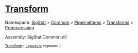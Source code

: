# [Transform](./FilterPoints-100663753.md)

Namespace: [SigStat]() > [Common](./../../../../README.md) > [PipelineItems]() > [Transforms]() > [Preprocessing](./../README.md)

Assembly: SigStat.Common.dll

<sub>[Transform](./FilterPoints-100663753.md) ( [`Signature`](./../../../../Signature.md) signature )         <div style = "text-align: right" ></div></sub>
